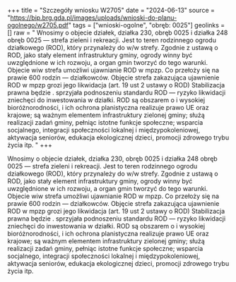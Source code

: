 +++
title = "Szczegóły wniosku W2705"
date = "2024-06-13"
source = "https://bip.brg.gda.pl/images/uploads/wnioski-do-planu-ogolnego/w2705.pdf"
tags = ["wnioski-ogolne", "obręb: 0025"]
geolinks = []
raw = " Wnosimy o objecie działek, działka 230, obręb 0025 i działka 248 obręb 0025 — strefa zieleni i rekreacji. Jest to teren  rodzinnego ogrodu działkowego (ROD), który przynależy do w/w strefy. Zgodnie z ustawą o ROD, jako stały element  infrastruktury gminy, ogrody winny być uwzględnione w ich rozwoju, a organ gmin tworzyć do tego warunki. Objecie  wiw strefa umożliwi ujawnianie ROD w mpzp. Co przełoży się na prawie 600 rodzin — działkowców. Objęcie strefa  zakazująca ujawnienie ROD w mpzp grozi jego likwidacja (art. 19 ust 2 ustawy o ROD) Stabilizacja prawna będzie . sprzyjała podnoszeniu standardu ROD — ryzyko likwidacji zniechęci do inwestowania w działki. ROD są obszarem o  i wysokiej bioróżnorodności, i ich ochrona planistyczna realizuje prawo UE oraz krajowe; są ważnym elementem  infrastruktury zielonej gminy; służą realizacji zadań gminy, pełniąc istotne funkcje społeczne; wsparcia socjalnego,  integracji społeczności lokalnej i międzypokoleniowej, aktywacja seniorów, edukacja ekologicznej dzieci, promocji  zdrowego trybu życia itp.  "
+++

 Wnosimy o objecie działek, działka 230, obręb 0025 i działka 248 obręb 0025 — strefa zieleni i rekreacji. Jest to teren
 rodzinnego ogrodu działkowego (ROD), który przynależy do w/w strefy. Zgodnie z ustawą o ROD, jako stały element
 infrastruktury gminy, ogrody winny być uwzględnione w ich rozwoju, a organ gmin tworzyć do tego warunki. Objecie
 wiw strefa umożliwi ujawnianie ROD w mpzp. Co przełoży się na prawie 600 rodzin — działkowców. Objęcie strefa
 zakazująca ujawnienie ROD w mpzp grozi jego likwidacja (art. 19 ust 2 ustawy o ROD) Stabilizacja prawna będzie
. sprzyjała podnoszeniu standardu ROD — ryzyko likwidacji zniechęci do inwestowania w działki. ROD są obszarem o
 i wysokiej bioróżnorodności, i ich ochrona planistyczna realizuje prawo UE oraz krajowe; są ważnym elementem
 infrastruktury zielonej gminy; służą realizacji zadań gminy, pełniąc istotne funkcje społeczne; wsparcia socjalnego,
 integracji społeczności lokalnej i międzypokoleniowej, aktywacja seniorów, edukacja ekologicznej dzieci, promocji
 zdrowego trybu życia itp.
 


